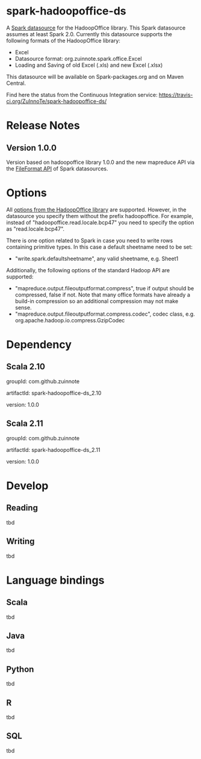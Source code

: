 # spark-hadoopoffice-ds
 A [Spark datasource](http://spark.apache.org/docs/latest/sql-programming-guide.html#data-sources) for the HadoopOffice library. This Spark datasource assumes at least Spark 2.0. Currently this datasource supports the following formats of the HadoopOffice library:

* Excel
 * Datasource format: org.zuinnote.spark.office.Excel
 * Loading and Saving of old Excel (.xls) and new Excel (.xlsx)

This datasource will be available on Spark-packages.org and on Maven Central.

Find here the status from the Continuous Integration service: https://travis-ci.org/ZuInnoTe/spark-hadoopoffice-ds/


# Release Notes

## Version 1.0.0
Version based on hadoopoffice library 1.0.0 and the new mapreduce API via the [FileFormat API](https://github.com/apache/spark/blob/master/sql/core/src/main/scala/org/apache/spark/sql/execution/datasources/FileFormat.scala) of Spark datasources.

# Options
All [options from the HadoopOffice library](https://github.com/ZuInnoTe/hadoopoffice/wiki/Hadoop-File-Format) are supported. However, in the datasource you specify them without the prefix hadoopoffice. For example, instead of "hadoopoffice.read.locale.bcp47" you need to specify the option as "read.locale.bcp47".

There is one option related to Spark in case you need to write rows containing primitive types. In this case a default sheetname need to be set:
* "write.spark.defaultsheetname", any valid sheetname, e.g. Sheet1

Additionally, the following options of the standard Hadoop API are supported:
* "mapreduce.output.fileoutputformat.compress", true if output should be compressed, false if not. Note that many office formats have already a build-in compression so an additional compression may not make sense.
* "mapreduce.output.fileoutputformat.compress.codec", codec class, e.g. org.apache.hadoop.io.compress.GzipCodec



# Dependency
## Scala 2.10

groupId: com.github.zuinnote

artifactId: spark-hadoopoffice-ds_2.10

version: 1.0.0

## Scala 2.11
 
groupId: com.github.zuinnote

artifactId: spark-hadoopoffice-ds_2.11

version: 1.0.0

# Develop
## Reading
tbd
## Writing
tbd

# Language bindings
## Scala
tbd
## Java
tbd
## Python
tbd
## R
tbd
## SQL
tbd

